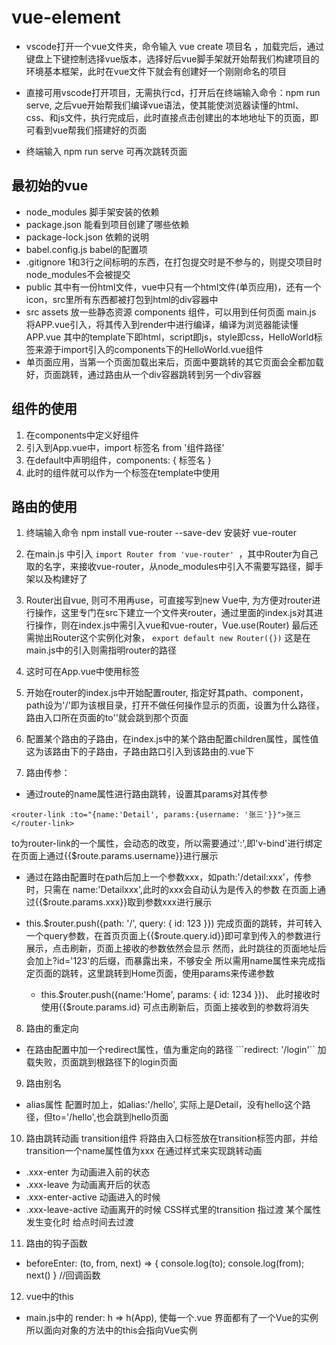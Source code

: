 # vue-element
- vscode打开一个vue文件夹，命令输入 vue create 项目名 ，加载完后，通过键盘上下键控制选择vue版本，选择好后vue脚手架就开始帮我们构建项目的环境基本框架，此时在vue文件下就会有创建好一个刚刚命名的项目

- 直接可用vscode打开项目，无需执行cd，打开后在终端输入命令：npm run serve, 之后vue开始帮我们编译vue语法，使其能使浏览器读懂的html、css、和js文件，执行完成后，此时直接点击创建出的本地地址下的页面，即可看到vue帮我们搭建好的页面

- 终端输入 npm run serve 可再次跳转页面

## 最初始的vue
- node_modules       脚手架安装的依赖
- package.json       能看到项目创建了哪些依赖
- package-lock.json  依赖的说明
- babel.config.js    babel的配置项
- .gitignore         1和3行之间标明的东西，在打包提交时是不参与的，则提交项目时node_modules不会被提交
- public             其中有一份html文件，vue中只有一个html文件(单页应用)，还有一个icon，src里所有东西都被打包到html的div容器中
- src                assets 放一些静态资源      components 组件，可以用到任何页面       main.js 将APP.vue引入，将其传入到render中进行编译，编译为浏览器能读懂     APP.vue 其中的template下即html，script即js，style即css，HelloWorld标签来源于import引入的components下的HelloWorld.vue组件
- 单页面应用，当第一个页面加载出来后，页面中要跳转的其它页面会全都加载好，页面跳转，通过路由从一个div容器跳转到另一个div容器

## 组件的使用
1. 在components中定义好组件
2. 引入到App.vue中，import 标签名 from '组件路径'
3. 在default中声明组件，components: { 标签名 }
4. 此时的组件就可以作为一个标签在template中使用

## 路由的使用
1. 终端输入命令 npm install vue-router --save-dev 安装好 vue-router
2. 在main.js 中引入 ```import Router from 'vue-router' ```，其中Router为自己取的名字，来接收vue-router，从node_modules中引入不需要写路径，脚手架以及构建好了
3. Router出自vue, 则可不用再use，可直接写到new Vue中, 为方便对router进行操作，这里专门在src下建立一个文件夹router，通过里面的index.js对其进行操作，则在index.js中需引入vue和vue-router，Vue.use(Router)
最后还需抛出Router这个实例化对象， ```export default new Router({})``` 这是在main.js中的引入则需指明router的路径
4. 这时可在App.vue中使用<router></router>标签
5. 开始在router的index.js中开始配置router, 指定好其path、component，path设为'/'即为该根目录，打开不做任何操作显示的页面，设置为什么路径，路由入口所在页面的to''就会跳到那个页面
6. 配置某个路由的子路由，在index.js中的某个路由配置children属性，属性值这为该路由下的子路由，子路由路口引入到该路由的.vue下

7. 路由传参：
  - 通过route的name属性进行路由跳转，设置其params对其传参
  ```
  <router-link :to="{name:'Detail', params:{username: '张三'}}">张三</router-link>
  ```
  to为router-link的一个属性，会动态的改变，所以需要通过':',即'v-bind'进行绑定
  在页面上通过{{$route.params.username}}进行展示
  
  - 通过在路由配置时在path后加上一个参数xxx，如path:'/detail:xxx'，传参时，只需在       name:'Detailxxx',此时的xxx会自动认为是传入的参数
  在页面上通过{{$route.params.xxx}}取到参数xxx进行展示

  - this.$router.push({path: '/', query: { id: 123 }})
  完成页面的跳转，并可转入一个query参数，在首页页面上{{$route.query.id}}即可拿到传入的参数进行展示，点击刷新，页面上接收的参数依然会显示
  然而，此时跳往的页面地址后会加上?id='123'的后缀，而暴露出来，不够安全
  所以需用name属性来完成指定页面的跳转，这里跳转到Home页面，使用params来传递参数
    - this.$router.push({name:'Home', params: { id: 1234 }})、
    此时接收时使用{{$route.params.id}
    可点击刷新后，页面上接收到的参数将消失


8. 路由的重定向
  - 在路由配置中加一个redirect属性，值为重定向的路径
  ```redirect: '/login'``
  加载失败，页面跳到根路径下的login页面
9. 路由别名
  - alias属性
  配置时加上，如alias:'/hello', 实际上是Detail，没有hello这个路径，但to='/hello',也会跳到hello页面
10. 路由跳转动画
  transition组件
  将路由入口标签放在transition标签内部，并给transition一个name属性值为xxx
  在通过样式来实现跳转动画
  - .xxx-enter 为动画进入前的状态
  - .xxx-leave 为动画离开后的状态
  - .xxx-enter-active 动画进入的时候 
  - .xxx-leave-active 动画离开的时候
  CSS样式里的transition 指过渡 某个属性发生变化时 给点时间去过渡
11. 路由的钩子函数
  - beforeEnter: (to, from, next) => { 
      console.log(to);
      console.log(from);
      next()
    }  //回调函数  

12. vue中的this
- main.js中的
render: h => h(App),
使每一个.vue 界面都有了一个Vue的实例
所以面向对象的方法中的this会指向Vue实例 

